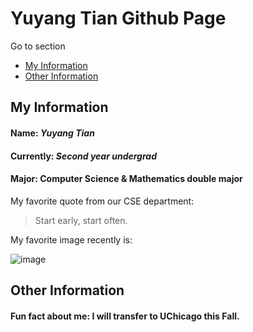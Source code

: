 # Yuyang Tian Github Page

Go to section
* [My Information](#my-information)  
* [Other Information](#other-information)

## My Information

#### Name: *Yuyang Tian*
#### Currently: *Second year undergrad*
#### Major: Computer Science & Mathematics double major

My favorite quote from our CSE department:
> Start early, start often.
> 

My favorite image recently is:

![image](https://user-images.githubusercontent.com/81719534/113228827-5ad5af00-92c8-11eb-91e1-c8b19fd1fac0.png)


## Other Information

#### Fun fact about me: I will transfer to UChicago this Fall.
